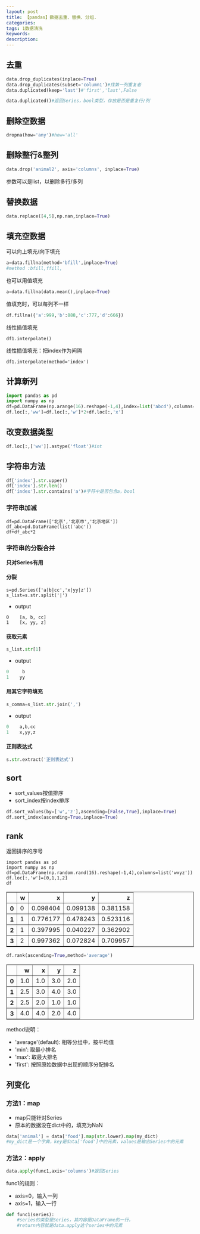 ```yaml
---
layout: post
title: 【pandas】数据去重、替换、分组.
categories:
tags: 1数据清洗
keywords:
description:
---
```



## 去重

```python
data.drop_duplicates(inplace=True)
data.drop_duplicates(subset='column1')#找第一列重复者
data.duplicated(keep='last')#'first','last',False
```

```py
data.duplicated()#返回Series，bool类型，存放是否是重复行/列
```

## 删除空数据

```py
dropna(how='any')#how='all'
```

## 删除整行&整列

```python
data.drop('animal2', axis='columns', inplace=True)
```

参数可以是list，以删除多行/多列  


## 替换数据
```python
data.replace([4,5],np.nan,inplace=True)
```

## 填充空数据

可以向上填充/向下填充
```python
a=data.fillna(method='bfill',inplace=True)
#method :bfill,ffill,
```

也可以用值填充
```python
a=data.fillna(data.mean(),inplace=True)
```

值填充时，可以每列不一样
```py
df.fillna({'a':999,'b':888,'c':777,'d':666})
```

线性插值填充

```
df1.interpolate()
```

线性插值填充：把index作为间隔

```
df1.interpolate(method='index')
```

## 计算新列

```python
import pandas as pd
import numpy as np
df=pd.DataFrame(np.arange(16).reshape(-1,4),index=list('abcd'),columns=list('wxyz'))
df.loc[:,'ww']=df.loc[:,'w']*2+df.loc[:,'x']
```



## 改变数据类型

```python
df.loc[:,['ww']].astype('float')#int
```

## 字符串方法
```python
df['index'].str.upper()
df['index'].str.len()
df['index'].str.contains('a')#字符中是否包含a，bool
```


### 字符串加减
```PY
df=pd.DataFrame(['北京','北京市','北京地区'])
df_abc=pd.DataFrame(list('abc'))
df+df_abc*2
```

### 字符串的分裂合并
**只对Series有用**

#### 分裂

```
s=pd.Series(['a|b|cc','x|yy|z'])
s_list=s.str.split('|')
```
- output
```
0    [a, b, cc]
1    [x, yy, z]
```

#### 获取元素
```py
s_list.str[1]
```
- output
```py
0     b
1    yy
```

#### 用其它字符填充
```py
s_comma=s_list.str.join(',')
```
- output
```py
0    a,b,cc
1    x,yy,z
```

#### 正则表达式
```py
s.str.extract('正则表达式')
```

## sort
- sort_values按值排序
- sort_index按index排序

```python
df.sort_values(by=['w','z'],ascending=[False,True],inplace=True)
df.sort_index(ascending=True,inplace=True)
```

## rank

返回排序的序号
```
import pandas as pd
import numpy as np
df=pd.DataFrame(np.random.rand(16).reshape(-1,4),columns=list('wxyz'))
df.loc[:,'w']=[0,1,1,2]
df
```
<table border="1" class="dataframe">
  <thead>
    <tr style="text-align: right;">
      <th></th>
      <th>w</th>
      <th>x</th>
      <th>y</th>
      <th>z</th>
    </tr>
  </thead>
  <tbody>
    <tr>
      <th>0</th>
      <td>0</td>
      <td>0.098404</td>
      <td>0.099138</td>
      <td>0.381158</td>
    </tr>
    <tr>
      <th>1</th>
      <td>1</td>
      <td>0.776177</td>
      <td>0.478243</td>
      <td>0.523116</td>
    </tr>
    <tr>
      <th>2</th>
      <td>1</td>
      <td>0.397995</td>
      <td>0.040227</td>
      <td>0.362902</td>
    </tr>
    <tr>
      <th>3</th>
      <td>2</td>
      <td>0.997362</td>
      <td>0.072824</td>
      <td>0.709957</td>
    </tr>
  </tbody>
</table>


```py
df.rank(ascending=True,method='average')
```
<table border="1" class="dataframe">
  <thead>
    <tr style="text-align: right;">
      <th></th>
      <th>w</th>
      <th>x</th>
      <th>y</th>
      <th>z</th>
    </tr>
  </thead>
  <tbody>
    <tr>
      <th>0</th>
      <td>1.0</td>
      <td>1.0</td>
      <td>3.0</td>
      <td>2.0</td>
    </tr>
    <tr>
      <th>1</th>
      <td>2.5</td>
      <td>3.0</td>
      <td>4.0</td>
      <td>3.0</td>
    </tr>
    <tr>
      <th>2</th>
      <td>2.5</td>
      <td>2.0</td>
      <td>1.0</td>
      <td>1.0</td>
    </tr>
    <tr>
      <th>3</th>
      <td>4.0</td>
      <td>4.0</td>
      <td>2.0</td>
      <td>4.0</td>
    </tr>
  </tbody>
</table>

method说明：
- 'average'(default): 相等分组中，按平均值
- 'min': 取最小排名
- 'max': 取最大排名
- 'first': 按照原始数据中出现的顺序分配排名


## 列变化

### 方法1：map
- map只能针对Series
- 原本的数据没在dict中的，填充为NaN

```python
data['animal'] = data['food'].map(str.lower).map(my_dict)
#my_dict是一个字典，key是data['food']中的元素，values是输出Series中的元素
```

### 方法2：apply

```python
data.apply(func1,axis='columns')#返回Series
```

func1的规则：
- axis=0，输入一列
- axis=1，输入一行
```python
def func1(series):
    #series的类型是Series，其内容是DataFrame的一行，
    #return内容就是data.apply这个series中的元素
```
